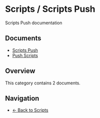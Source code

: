 # Scripts / Scripts Push

Scripts Push documentation

## Documents

- [Scripts Push](./README.md)
- [Push Scripts](./scripts-push.md)

## Overview

This category contains 2 documents.

## Navigation

- [← Back to Scripts](../)
